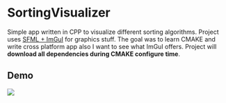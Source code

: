 # SortingVisualizer

Simple app written in CPP to visualize different sorting algorithms. Project uses [SFML + ImGuI](https://github.com/eliasdaler/imgui-sfml) for graphics stuff. The goal was to learn CMAKE and write cross platform app also I want to see what ImGuI offers. Project will **download all dependencies during CMAKE configure time**.

## Demo
![](demo/demo.gif)
